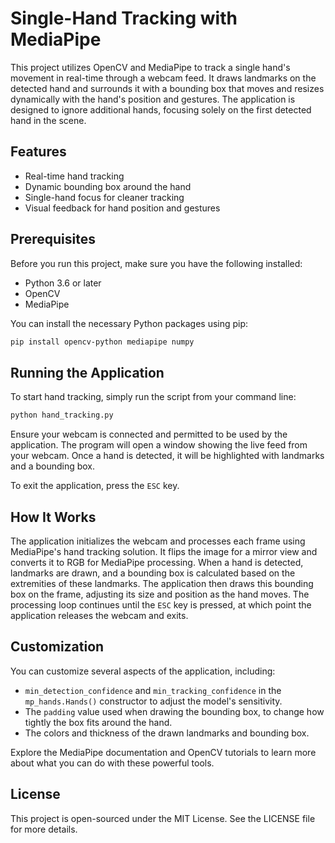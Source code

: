 # Single-Hand Tracking with MediaPipe

This project utilizes OpenCV and MediaPipe to track a single hand's movement in real-time through a webcam feed. It draws landmarks on the detected hand and surrounds it with a bounding box that moves and resizes dynamically with the hand's position and gestures. The application is designed to ignore additional hands, focusing solely on the first detected hand in the scene.

## Features

- Real-time hand tracking
- Dynamic bounding box around the hand
- Single-hand focus for cleaner tracking
- Visual feedback for hand position and gestures

## Prerequisites

Before you run this project, make sure you have the following installed:
- Python 3.6 or later
- OpenCV
- MediaPipe

You can install the necessary Python packages using pip:

```bash
pip install opencv-python mediapipe numpy
```

## Running the Application

To start hand tracking, simply run the script from your command line:

```bash
python hand_tracking.py
```

Ensure your webcam is connected and permitted to be used by the application. The program will open a window showing the live feed from your webcam. Once a hand is detected, it will be highlighted with landmarks and a bounding box.

To exit the application, press the `ESC` key.

## How It Works

The application initializes the webcam and processes each frame using MediaPipe's hand tracking solution. It flips the image for a mirror view and converts it to RGB for MediaPipe processing. When a hand is detected, landmarks are drawn, and a bounding box is calculated based on the extremities of these landmarks. The application then draws this bounding box on the frame, adjusting its size and position as the hand moves. The processing loop continues until the `ESC` key is pressed, at which point the application releases the webcam and exits.

## Customization

You can customize several aspects of the application, including:

- `min_detection_confidence` and `min_tracking_confidence` in the `mp_hands.Hands()` constructor to adjust the model's sensitivity.
- The `padding` value used when drawing the bounding box, to change how tightly the box fits around the hand.
- The colors and thickness of the drawn landmarks and bounding box.

Explore the MediaPipe documentation and OpenCV tutorials to learn more about what you can do with these powerful tools.

## License

This project is open-sourced under the MIT License. See the LICENSE file for more details.

